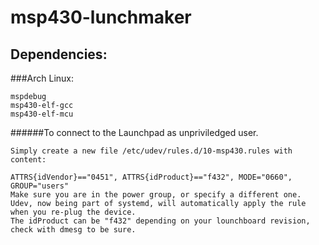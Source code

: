 # msp430-lunchmaker

## Dependencies:

###Arch Linux:
	
	mspdebug
	msp430-elf-gcc
	msp430-elf-mcu

######To connect to the Launchpad as unpriviledged user.
	
	Simply create a new file /etc/udev/rules.d/10-msp430.rules with content:
	
	ATTRS{idVendor}=="0451", ATTRS{idProduct}=="f432", MODE="0660", GROUP="users"
	Make sure you are in the power group, or specify a different one.
	Udev, now being part of systemd, will automatically apply the rule when you re-plug the device.
	The idProduct can be "f432" depending on your lounchboard revision, check with dmesg to be sure.
